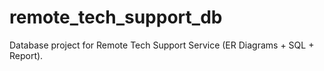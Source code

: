 # remote_tech_support_db
Database project for Remote Tech Support Service (ER Diagrams + SQL + Report).
